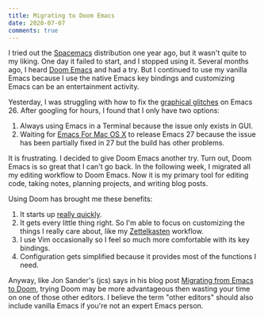 ```yaml
---
title: Migrating to Doom Emacs
date: 2020-07-07
comments: true
---
```



I tried out the [Spacemacs] distribution one year ago, but it wasn't
quite to my liking. One day it failed to start, and I stopped using it.
Several months ago, I heard [Doom Emacs] and had a try. But I continued
to use my vanilla Emacs because I use the native Emacs key bindings and
customizing Emacs can be an entertainment activity.

Yesterday, I was struggling with how to fix the [graphical glitches] on
Emacs 26. After googling for hours, I found that I only have two
options:

1.  Always using Emacs in a Terminal because the issue only exists in
    GUI.
2.  Waiting for [Emacs For Mac OS X] to release Emacs 27 because the
    issue has been partially fixed in 27 but the build has other
    problems.

It is frustrating. I decided to give Doom Emacs another try. Turn out,
Doom Emacs is so great that I can't go back. In the following week, I
migrated all my editing workflow to Doom Emacs. Now it is my primary
tool for editing code, taking notes, planning projects, and writing blog
posts.

Using Doom has brought me these benefits:

1.  It starts up [really quickly].
2.  It gets every little thing right. So I'm able to focus on
    customizing the things I really care about, like my [Zettelkasten]
    workflow.
3.  I use Vim occasionally so I feel so much more comfortable with its
    key bindings.
4.  Configuration gets simplified because it provides most of the
    functions I need.

Anyway, like Jon Sander's (jcs) says in his blog post [Migrating from
Emacs to Doom], trying Doom may be more advantageous then wasting your
time on one of those other editors. I believe the term "other editors"
should also include vanilla Emacs if you're not an expert Emacs person.

  [Spacemacs]: https://www.spacemacs.org
  [Doom Emacs]: https://github.com/hlissner/doom-emacs
  [graphical glitches]: https://emacs-china.org/t/topic/186
  [Emacs For Mac OS X]: https://emacsformacosx.com
  [really quickly]: https://www.reddit.com/r/emacs/comments/f3ed3r/
  [Zettelkasten]: https://en.wikipedia.org/wiki/Zettelkasten
  [Migrating from Emacs to Doom]: https://irreal.org/blog/?p=8744

